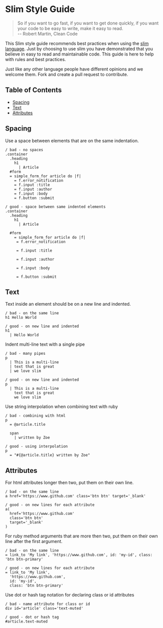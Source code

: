 # Slim Style Guide

> So if you want to go fast, if you want to get done quickly, if you want your code to be easy to write, make it easy to read. <br>
> -- Robert Martin, Clean Code


This Slim style guide recommends best practices when using the [slim language](https://github.com/slim-template/slim). Just by choosing to use slim you have demonstrated that you believe in easy to read and maintainable code. This guide is here to help with rules and best practices.

Just like any other language people have different opinions and we welcome them. Fork and create a pull request to contribute.

## Table of Contents

- [Spacing](#spacing)
- [Text](#text)
- [Attributes](#attributes)


## Spacing

Use a space between elements that are on the same indentation.

```slim
/ bad - no spaces
.container
  .heading
    h1
      | Article
  #form
  = simple_form_for article do |f|
    = f.error_notification
    = f.input :title
    = f.input :author
    = f.input :body
    = f.button :submit

/ good - space between same indented elements
.container
  .heading
    h1
      | Article

  #form
    = simple_form_for article do |f|
     = f.error_notification

     = f.input :title

     = f.input :author

     = f.input :body

     = f.button :submit
```

## Text

Text inside an element should be on a new line and indented.

```slim
/ bad - on the same line
h1 Hello World

/ good - on new line and indented
h1
  | Hello World
```

Indent multi-line text with a single pipe

```slim
/ bad - many pipes
p
  | This is a multi-line
  | text that is great
  | we love slim

/ good - on new line and indented
p
  | This is a multi-line
    text that is great
    we love slim
```

Use string interpolation when combining text with ruby

```slim
/ bad - combining with html
p
  = @article.title
  
  span
    | written by Zoe

/ good - using interpolation
p
  = "#{@article.title} written by Zoe"
```

## Attributes

For html attributes longer then two, put them on their own line.

```slim
/ bad - on the same line
a href='https://www.github.com' class='btn btn' target='_blank'

/ good - on new lines for each attribute
a(
  href='https://www.github.com'
  class='btn btn'
  target='_blank'
)
```

For ruby method arguments that are more then two, put them on their own line after the first argument.

```slim
/ bad - on the same line
= link_to 'My link', 'https://www.github.com', id: 'my-id', class: 'btn btn-primary'

/ good - on new lines for each attribute
= link_to 'My link',
  'https://www.github.com',
  id: 'my-id',
  class: 'btn btn-primary'
```

Use dot or hash tag notation for declaring class or id attributes

```slim
/ bad - name attribute for class or id
div id='article' class='text-muted'

/ good - dot or hash tag
#article.text-muted
```
